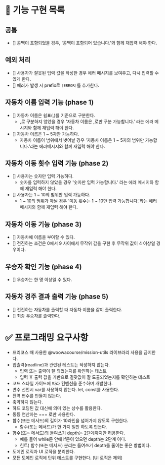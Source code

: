 # 🎯 기능 구현 목록
## 공통
- [] 공백이 포함되었을 경우, '공백이 포함되어 있습니다.'와 함께 재입력 해야 한다.

## 예외 처리
- [] 사용자가 잘못된 입력 값을 작성한 경우 에러 메시지를 보여주고, 다시 입력할 수 있게 한다.
- [] 에러가 발생 시 prefix로 `[ERROR]`를 추가한다.

## 자동차 이름 입력 기능 (phase 1)
- [] 자동차 이름은 쉼표(,)를 기준으로 구분한다.
  - ,로 구분하지 않았을 경우 '자동차 이름은 ,로만 구분 가능합니다.' 라는 에러 메시지와 함께 재입력 해야 한다.
- [] 자동차 이름은 1 ~ 5자만 가능하다.
  - 자동차 이름이 범위에서 벗어날 경우 '자동차 이름은 1 ~ 5자의 범위만 가능합니다.'라는 에러메시지와 함께 재입력 해야 한다.

## 자동차 이동 횟수 입력 기능 (phase 2)
- [] 사용자는 숫자만 입력 가능하다.
  - 숫자를 입력하지 않았을 경우 '숫자만 입력 가능합니다.' 라는 에러 메시지와 함께 재입력 해야 한다.
- [] 사용자는 1 ~ 10의 범위만 입력 가능하다.
  - 1 ~ 10의 범위가 아닐 경우 '이동 횟수는 1 ~ 10만 입력 가능합니다.'라는 에러 메시지와 함께 재입력 해야 한다.

## 자동차 이동 기능 (phase 3)
- [] 자동차에 이름을 부여할 수 있다.
- [] 전진하는 조건은 0에서 9 사이에서 무작위 값을 구한 후 무작위 값이 4 이상일 경우이다.

## 우승자 확인 기능 (phase 4)
- [] 우승자는 한 명 이상일 수 있다.

## 자동차 경주 결과 출력 기능 (phase 5)
- [] 전진하는 자동차를 출력할 때 자동차 이름을 같이 출력한다.
- [] 최종 우승자를 출력한다.

# ✅ 프로그래밍 요구사항
- 프리코스 때 사용한 @woowacourse/mission-utils 라이브러리 사용을 금지한다.
- 입출력(readline)과 관련된 테스트는 작성하지 않는다.
  - 입력 또는 출력이 잘 되었는지를 확인하는 테스트
  - 입력 후 출력 값을 기반으로 결괏값이 잘 도출되었는지를 확인하는 테스트
- 코드 스타일 가이드에 따라 컨벤션을 준수하며 개발한다.
- 변수 선언시 var를 사용하지 않는다. let, const를 사용한다.
- 전역 변수를 만들지 않는다.
- 축약하지 않는다.
- 하드 코딩된 값 대신에 의미 있는 상수를 활용한다.
- 동등 연산자는 === 로만 사용한다.
- 함수(또는 메서드)의 길이가 10라인을 넘어가지 않도록 구현한다.
  - 함수(또는 메서드)가 한 가지 일만 하도록 만든다.
- 함수(또는 메서드)의 들여쓰기 depth는 2단계까지만 허용한다.
  - 예를 들어 while문 안에 if문이 있으면 depth는 2단계 이다.
  - 힌트) 함수(또는 메서드) 분리는 들여쓰기 depth를 줄이는 좋은 방법이다.
- 도메인 로직과 UI 로직을 분리한다.
- 모든 도메인 로직에 단위 테스트를 구현한다. (UI 로직은 제외)

